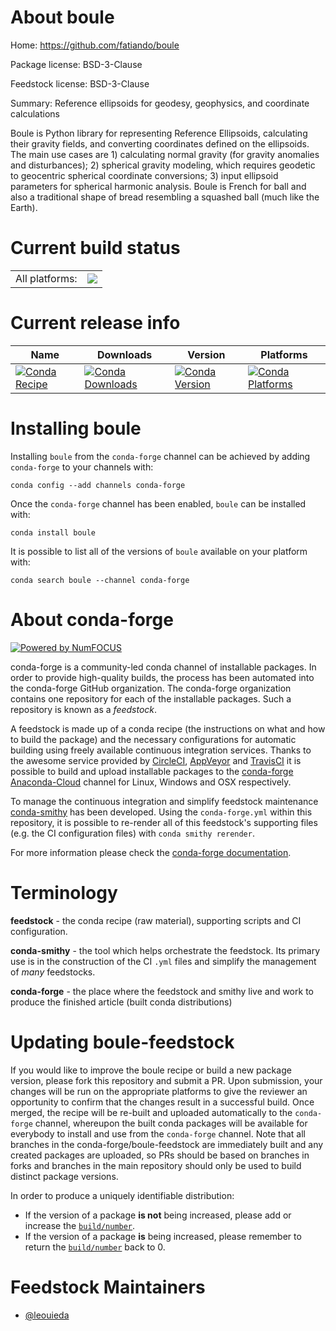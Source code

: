 About boule
===========

Home: https://github.com/fatiando/boule

Package license: BSD-3-Clause

Feedstock license: BSD-3-Clause

Summary: Reference ellipsoids for geodesy, geophysics, and coordinate calculations

Boule is Python library for representing Reference Ellipsoids, calculating
their gravity fields, and converting coordinates defined on the ellipsoids.
The main use cases are 1) calculating normal gravity (for gravity anomalies
and disturbances); 2) spherical gravity modeling, which requires geodetic
to geocentric spherical coordinate conversions; 3) input ellipsoid
parameters for spherical harmonic analysis. Boule is French for ball and
also a traditional shape of bread resembling a squashed ball (much like the
Earth).


Current build status
====================


<table><tr><td>All platforms:</td>
    <td>
      <a href="https://dev.azure.com/conda-forge/feedstock-builds/_build/latest?definitionId=8824&branchName=master">
        <img src="https://dev.azure.com/conda-forge/feedstock-builds/_apis/build/status/boule-feedstock?branchName=master">
      </a>
    </td>
  </tr>
</table>

Current release info
====================

| Name | Downloads | Version | Platforms |
| --- | --- | --- | --- |
| [![Conda Recipe](https://img.shields.io/badge/recipe-boule-green.svg)](https://anaconda.org/conda-forge/boule) | [![Conda Downloads](https://img.shields.io/conda/dn/conda-forge/boule.svg)](https://anaconda.org/conda-forge/boule) | [![Conda Version](https://img.shields.io/conda/vn/conda-forge/boule.svg)](https://anaconda.org/conda-forge/boule) | [![Conda Platforms](https://img.shields.io/conda/pn/conda-forge/boule.svg)](https://anaconda.org/conda-forge/boule) |

Installing boule
================

Installing `boule` from the `conda-forge` channel can be achieved by adding `conda-forge` to your channels with:

```
conda config --add channels conda-forge
```

Once the `conda-forge` channel has been enabled, `boule` can be installed with:

```
conda install boule
```

It is possible to list all of the versions of `boule` available on your platform with:

```
conda search boule --channel conda-forge
```


About conda-forge
=================

[![Powered by NumFOCUS](https://img.shields.io/badge/powered%20by-NumFOCUS-orange.svg?style=flat&colorA=E1523D&colorB=007D8A)](http://numfocus.org)

conda-forge is a community-led conda channel of installable packages.
In order to provide high-quality builds, the process has been automated into the
conda-forge GitHub organization. The conda-forge organization contains one repository
for each of the installable packages. Such a repository is known as a *feedstock*.

A feedstock is made up of a conda recipe (the instructions on what and how to build
the package) and the necessary configurations for automatic building using freely
available continuous integration services. Thanks to the awesome service provided by
[CircleCI](https://circleci.com/), [AppVeyor](https://www.appveyor.com/)
and [TravisCI](https://travis-ci.com/) it is possible to build and upload installable
packages to the [conda-forge](https://anaconda.org/conda-forge)
[Anaconda-Cloud](https://anaconda.org/) channel for Linux, Windows and OSX respectively.

To manage the continuous integration and simplify feedstock maintenance
[conda-smithy](https://github.com/conda-forge/conda-smithy) has been developed.
Using the ``conda-forge.yml`` within this repository, it is possible to re-render all of
this feedstock's supporting files (e.g. the CI configuration files) with ``conda smithy rerender``.

For more information please check the [conda-forge documentation](https://conda-forge.org/docs/).

Terminology
===========

**feedstock** - the conda recipe (raw material), supporting scripts and CI configuration.

**conda-smithy** - the tool which helps orchestrate the feedstock.
                   Its primary use is in the construction of the CI ``.yml`` files
                   and simplify the management of *many* feedstocks.

**conda-forge** - the place where the feedstock and smithy live and work to
                  produce the finished article (built conda distributions)


Updating boule-feedstock
========================

If you would like to improve the boule recipe or build a new
package version, please fork this repository and submit a PR. Upon submission,
your changes will be run on the appropriate platforms to give the reviewer an
opportunity to confirm that the changes result in a successful build. Once
merged, the recipe will be re-built and uploaded automatically to the
`conda-forge` channel, whereupon the built conda packages will be available for
everybody to install and use from the `conda-forge` channel.
Note that all branches in the conda-forge/boule-feedstock are
immediately built and any created packages are uploaded, so PRs should be based
on branches in forks and branches in the main repository should only be used to
build distinct package versions.

In order to produce a uniquely identifiable distribution:
 * If the version of a package **is not** being increased, please add or increase
   the [``build/number``](https://conda.io/docs/user-guide/tasks/build-packages/define-metadata.html#build-number-and-string).
 * If the version of a package **is** being increased, please remember to return
   the [``build/number``](https://conda.io/docs/user-guide/tasks/build-packages/define-metadata.html#build-number-and-string)
   back to 0.

Feedstock Maintainers
=====================

* [@leouieda](https://github.com/leouieda/)

